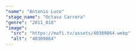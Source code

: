 ```yaml
---
"name": "Antonio Luco"
"stage_name": "Octava Carrera"
"genre": "2011_018"
"image":
  "src": "https://mafi.tv/assets/40309864.webp"
  "alt": "40309864"
---
```

